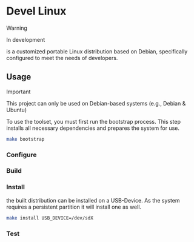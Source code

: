 # Devel Linux
> [!WARNING]
> In development

is a customized portable Linux distribution based on Debian, specifically configured to meet the needs of developers.

## Usage
> [!IMPORTANT]  
> This project can only be used on Debian-based systems (e.g., Debian & Ubuntu)


To use the toolset, you must first run the bootstrap process. This step installs all necessary dependencies and prepares the system for use.
```bash
make bootstrap
```
### Configure

### Build

### Install
the built distribution can be installed on a USB-Device. As the system requires a persistent partition it will install one as well.

```bash
make install USB_DEVICE=/dev/sdX
```

### Test


